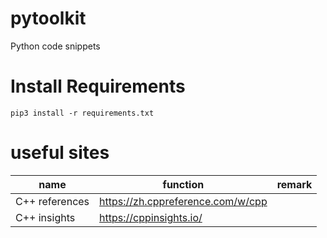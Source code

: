 # pytoolkit
Python code snippets

# Install Requirements

```shell
pip3 install -r requirements.txt
```

# useful sites

| name | function | remark |
| --- | --- | --- |
| C++ references | https://zh.cppreference.com/w/cpp | |
| C++ insights | https://cppinsights.io/ | |
